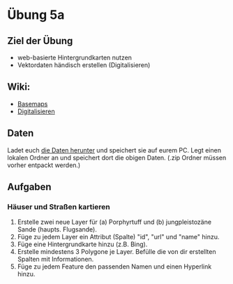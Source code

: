 # Übung 5a
## Ziel der Übung
* web-basierte Hintergrundkarten nutzen
* Vektordaten händisch erstellen (Digitalisieren)

## Wiki:
* [Basemaps](https://courses.gistools.geog.uni-heidelberg.de/giscience/gis-einfuehrung/wikis/qgis-Basemaps)
* [Digitalisieren](https://courses.gistools.geog.uni-heidelberg.de/giscience/gis-einfuehrung/wikis/qgis-Digitalisierung)

## Daten
Ladet euch [die Daten herunter](exercise_05_data.zip) und speichert sie auf eurem PC. Legt einen lokalen Ordner an und speichert dort die obigen Daten. (.zip Ordner müssen vorher entpackt werden.)


## Aufgaben
### Häuser und Straßen kartieren

1. Erstelle zwei neue Layer für (a) Porphyrtuff und (b) jungpleistozäne Sande (haupts. Flugsande).
2. Füge zu jedem Layer ein Attribut (Spalte) "id", "url" und "name" hinzu.
3. Füge eine Hintergrundkarte hinzu (z.B. Bing).
4. Erstelle mindestens 3 Polygone je Layer. Befülle die von dir erstellten Spalten mit Informationen.
5. Füge zu jedem Feature den passenden Namen und einen Hyperlink hinzu.
